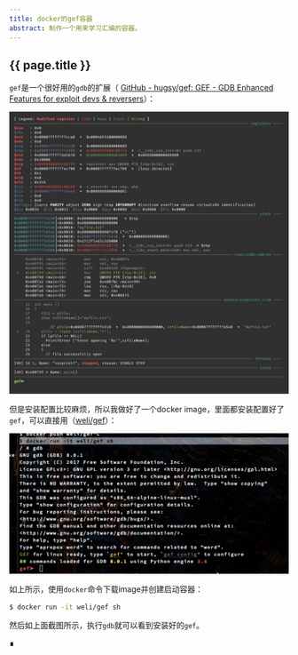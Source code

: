 ```yaml
---
title: docker的gef容器
abstract: 制作一个用来学习汇编的容器。
---
```


## {{ page.title }}

`gef`是一个很好用的`gdb`的扩展（ [GitHub - hugsy/gef: GEF - GDB Enhanced Features for exploit devs & reversers](https://github.com/hugsy/gef)）：

![](https://raw.githubusercontent.com/liweinan/blogpic2019/master/data/may30/C7E99993-3C66-4300-84E7-D5D062550F48.png)

但是安装配置比较麻烦，所以我做好了一个docker image，里面都安装配置好了`gef`，可以直接用（[weli/gef](https://cloud.docker.com/u/weli/repository/docker/weli/gef)）：

![](https://raw.githubusercontent.com/liweinan/blogpic2019/master/data/may30/8421559105199_.pic_hd.jpg)

如上所示，使用`docker`命令下载image并创建启动容器：

```bash
$ docker run -it weli/gef sh
```

然后如上面截图所示，执行`gdb`就可以看到安装好的`gef`。

∎

